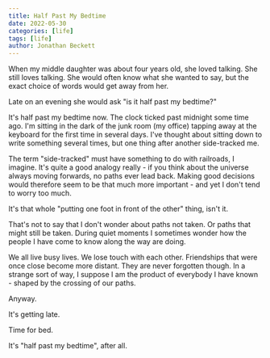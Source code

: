 ```yaml
---
title: Half Past My Bedtime
date: 2022-05-30
categories: [life]
tags: [life]
author: Jonathan Beckett
---
```


When my middle daughter was about four years old, she loved talking. She still loves talking. She would often know what she wanted to say, but the exact choice of words would get away from her.

Late on an evening she would ask "is it half past my bedtime?"

It's half past my bedtime now. The clock ticked past midnight some time ago. I'm sitting in the dark of the junk room (my office) tapping away at the keyboard for the first time in several days. I've thought about sitting down to write something several times, but one thing after another side-tracked me.

The term "side-tracked" must have something to do with railroads, I imagine. It's quite a good analogy really - if you think about the universe always moving forwards, no paths ever lead back. Making good decisions would therefore seem to be that much more important - and yet I don't tend to worry too much.

It's that whole "putting one foot in front of the other" thing, isn't it.

That's not to say that I don't wonder about paths not taken. Or paths that might still be taken. During quiet moments I sometimes wonder how the people I have come to know along the way are doing.

We all live busy lives. We lose touch with each other. Friendships that were once close become more distant. They are never forgotten though. In a strange sort of way, I suppose I am the product of everybody I have known - shaped by the crossing of our paths.

Anyway.

It's getting late.

Time for bed.

It's "half past my bedtime", after all.